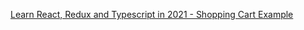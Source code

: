 [Learn React, Redux and Typescript in 2021 - Shopping Cart Example](https://www.youtube.com/watch?v=FaqER9wp3Lw&list=PLDrGjPCkkytsnmvgMPJBomOVx0XZ_gkCh&index=6)

